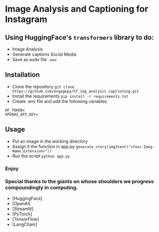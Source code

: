 # Image Analysis and Captioning for Instagram

## Using HuggingFace's `transformers` library to do:

- Image Analysis
- Generate captions Social Media
- Save as audo file `.wav`

## Installation

- Clone the repository `git clone https://github.com/engagepy/hf_img_analysis_captioning.git`
- Install the requirements `pip install -r requirements.txt`
- Create .env file and add the following variables

```
HF_TOKEN=
OPENAI_API_KEY=
```

## Usage

- Put an image in the working directory
- Assign it the function in app.py `generate_story(img2text("<Your-Imag-Name.Extension>"))`
- Run the script `python app.py`


### Enjoy

### Special thanks to the giants on whose shoulders we progress compoundingly in computing. 

- [HuggingFace]
- [OpenAI]
- [Streamlit]
- [PyTorch]
- [TensorFlow]
- [LangChain]